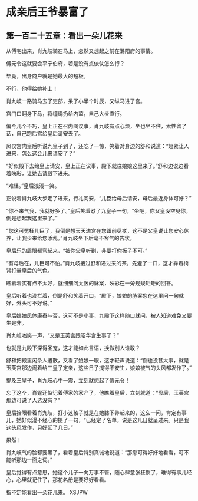 # 成亲后王爷暴富了 
 ## 第一百二十五章：看出一朵儿花来
  从傅宅出来，肖九岐骑在马上，忽然又想起之前在潞阳府的事情。  
  
 傅元令这就要会平宁伯府，若是没有点依仗怎么行？  
  
 毕竟，出身商户就是她最大的短板。  
  
 不行，他得给她补上！  
  
 肖九岐一路骑马去了吏部，呆了小半个时辰，又纵马进了宫。  
  
 宫门口翻身下马，将缰绳扔给内监，自己大步直行。  
  
 偏今儿个不巧，皇上正在召内阁议事，肖九岐有点心烦，坐也坐不住，索性留了话，自己跑后宫给皇后请安去了。  
  
 凤仪宫内皇后听说九皇子到了，还吃了一惊，笑着对身边的舒和说道：“赶紧让人进来，怎么这会儿来请安了？”  
  
 “好似殿下去给皇上请安，皇上正在议事，殿下就往娘娘这里来了。”舒和边说边看着映彩，让她去请殿下进来。  
  
 “难怪。”皇后浅浅一笑。  
  
 正说着肖九岐大步走了进来，行礼问安，“儿臣给母后请安，母后最近身体可好？”  
  
 “你不来气我，我就好多了。”皇后笑着怼了九皇子一句，“坐吧，你父皇没空见你，倒是想起我这里来了。”  
  
 “您这可冤枉儿臣了，我倒是想天天进宫在您跟前尽孝，这不是父皇说让您安心休养，让我少来给您添乱。”肖九岐坐下后毫不客气的告状。  
  
 皇后乐的眉眼都弯起来，“被你父皇听到，非要打你板子不可。”  
  
 “有母后在，儿臣可不怕。”肖九岐接过舒和递过来的茶，先灌了一口，这才靠着椅背打量皇后的气色。  
  
 瞧着着实有点不太好，就细细问太医的脉案，映彩在一旁规规矩矩的回答。  
  
 皇后听着也没拦着，倒是舒和笑着开口，“殿下，娘娘的脉案您在这里问一句就好，外头可不好说。”  
  
 皇后娘娘凤体康泰与否，这可不是小事，九殿下这样随口就问，被人知道难免又要生是非。  
  
 肖九岐嗤笑一声，“又是玉芙宫跟昭华宫生事了？”  
  
 也就是九殿下深得圣宠，这才能如此言语，换做别人谁敢？  
  
 舒和把殿里闲杂人遣散，又看了娘娘一眼，这才轻声说道：“倒也没甚大事，就是玉芙宫那边闹着给三皇子定亲，这些日子搅得不安生，娘娘被气的头风都发作了。”  
  
 提及三皇子，肖九岐心中一震，立刻就想起了傅元令！  
  
 忘了这个，肖霆还惦记着傅家的家产了，他瞧着皇后，立刻就道：“母后，玉芙宫那边可说了人选没有？”  
  
 皇后抬眼看着肖九岐，打小这孩子就是在她膝下养起来的，这么一问，肯定有事儿，她好似漫不经心的提了一句，“已经定了名单，说是这几日就呈过来。只是我这头风发作，只好延了几日。”  
  
 果然！  
  
 肖九岐气的脸都要黑了，看着皇后特别真诚地说道：“那您可得好好地看看，可不能听那边一面之词。”  
  
 皇后觉得有点意思，她这个儿子一向万事不管，随心肆意张狂惯了，难得有事儿经心，心里就记住了，那花名册是要好好看看。  
  
 指不定能看出一朵花儿来。 
XSJPW